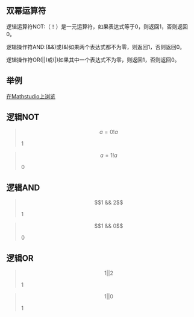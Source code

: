 ## 双幂运算符

逻辑运算符NOT:（！）是一元运算符，如果表达式等于0，则返回1，否则返回0。

逻辑操作符AND:(&&)或(&)如果两个表达式都不为零，则返回1，否则返回0。

逻辑操作符OR(||)或(|)如果其中一个表达式不为零，则返回1，否则返回0。

## 举例

[在Mathstudio上浏览](http://mathstud.io/?input[0]=YT0wDQohYQ%3D%3D&input[1]=YT0xDQohYQ%3D%3D&input[2]=MSAmJiAy&input[3]=MSAmJiAw&input[4]=MSB8fCAy&input[5]=MSB8fCAw)


## 逻辑NOT

> ```math
> a=0
> !a
> ```
>
> $1$

> ```math
> a=1
> !a
> ```
>
> $0$

## 逻辑AND

> ```math
> 1 && 2
> ```
>
> $1$

> ```math
> 1 && 0
> ```
>
> $0$

## 逻辑OR

> ```math
> 1 || 2
> ```
>
> $1$

> ```math
> 1 || 0
> ```
>
> $1$